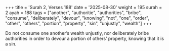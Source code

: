 +++
title = 'Surah 2, Verses 188'
date = '2025-08-30'
weight = 195
surah = 2
ayah = 188
tags = ["another", "authoritie", "authorities", "bribe", "consume", "deliberately", "devour", "knowing", "not", "one", "order", "other", "others", "portion", "property", "sin", "unjustly", "wealth"]
+++

Do not consume one another’s wealth unjustly, nor deliberately bribe authorities in order to devour a portion of others’ property, knowing that it is a sin.